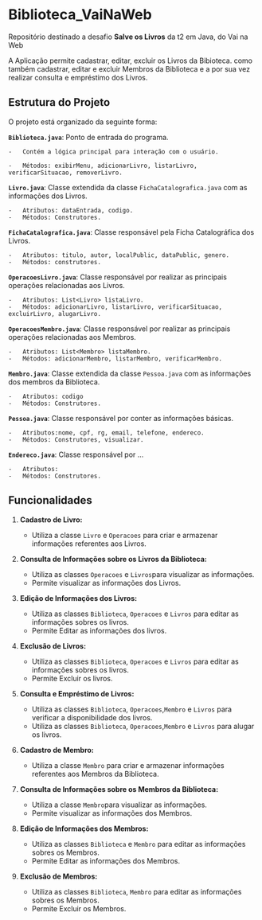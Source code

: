 # Biblioteca_VaiNaWeb

Repositório destinado a desafio **Salve os Livros** da t2 em Java, do Vai na Web

A Aplicação permite cadastrar, editar, excluir os Livros da Bibioteca. como também cadastrar, editar e excluir Membros da Biblioteca e a por sua vez realizar consulta e empréstimo dos Livros.

## Estrutura do Projeto

O projeto está organizado da seguinte forma:
   
**`Biblioteca.java`**: Ponto de entrada do programa. 

    -   Contém a lógica principal para interação com o usuário.
    
    -   Métodos: exibirMenu, adicionarLivro, listarLivro, verificarSituacao, removerLivro.
    
**`Livro.java`**:  Classe extendida da classe `FichaCatalografica.java` com as informações dos Livros.

    -   Atributos: dataEntrada, codigo.    
    -   Métodos: Construtores.

**`FichaCatalografica.java`**: Classe responsável pela Ficha Catalográfica dos Livros.  

    -   Atributos: titulo, autor, localPublic, dataPublic, genero.
    -   Métodos: construtores.
    
**`OperacoesLivro.java`**: Classe responsável por realizar as principais operações relacionadas aos Livros.    

    -   Atributos: List<Livro> listaLivro.    
    -   Métodos: adicionarLivro, listarLivro, verificarSituacao, excluirLivro, alugarLivro.
    
**`OperacoesMembro.java`**: Classe responsável por realizar as principais operações relacionadas aos Membros.    

    -   Atributos: List<Membro> listaMembro.    
    -   Métodos: adicionarMembro, listarMembro, verificarMembro.
    
**`Membro.java`**: Classe extendida da classe `Pessoa.java` com as informações dos membros da Biblioteca.    

    -   Atributos: codigo  
    -   Métodos: Construtores.
    
**`Pessoa.java`**: Classe responsável por conter as informações básicas.    

    -   Atributos:nome, cpf, rg, email, telefone, endereco.     
    -   Métodos: Construtores, visualizar.
    
**`Endereco.java`**: Classe responsável por ...    

    -   Atributos: 
    -   Métodos: Construtores.

## Funcionalidades

1.  **Cadastro de Livro:**    
    -   Utiliza a classe `Livro` e `Operacoes` para criar e armazenar informações referentes aos Livros.

2.  **Consulta de Informações sobre os Livros da Biblioteca:**
    -   Utiliza as classes `Operacoes` e `Livros`para visualizar as informações.
    -   Permite visualizar as informações dos Livros.

3.  **Edição de Informações dos Livros:**
    -   Utiliza as classes `Biblioteca`, `Operacoes` e `Livros` para editar as informações sobres os livros.
    -   Permite Editar as informações dos livros.

4.  **Exclusão de Livros:**
     -   Utiliza as classes `Biblioteca`, `Operacoes` e `Livros` para editar as informações sobres os livros.
    -   Permite Excluir os livros.

5.  **Consulta e Empréstimo de Livros:**
    -   Utiliza as classes `Biblioteca`, `Operacoes`,`Membro` e `Livros` para verificar a disponibilidade dos livros.
    -   Utiliza as classes `Biblioteca`, `Operacoes`,`Membro` e `Livros` para alugar os livros.
    
6.  **Cadastro de Membro:**    
    -   Utiliza a classe `Membro` para criar e armazenar informações referentes aos Membros da Biblioteca.

7.  **Consulta de Informações sobre os Membros da Biblioteca:**
    -   Utiliza a classe `Membro`para visualizar as informações.
    -   Permite visualizar as informações dos Membros.

8.  **Edição de Informações dos Membros:**
    -   Utiliza as classes `Biblioteca` e `Membro` para editar as informações sobres os Membros.
    -   Permite Editar as informações dos Membros.

9.  **Exclusão de Membros:**
     -   Utiliza as classes `Biblioteca`, `Membro` para editar as informações sobres os Membros.
    -   Permite Excluir os Membros.
